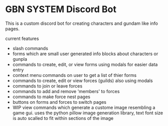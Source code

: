
# GBN SYSTEM Discord Bot

This is a custom discord bot for creating characters and gundam like info pages.

current features
- slash commands
- forms which are small user generated info blocks about characters or gunpla
- commands to create, edit, or view forms using modals for easier data entry
- context menu commands on user to get a list of thier forms
- commands to create, edit or view forces (guilds) also using modals
- commands to join or leave forces
- commands to add and remove 'members' to forces
- commands to make force nest pages
- buttons on forms and forces to switch pages
- WIP view commands which generate a custome image resembling a game gui. uses the python pillow image generation library, text font size is auto scalled to fit within sections of the image 

